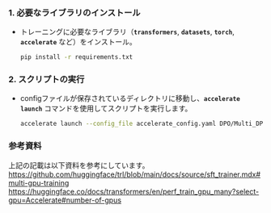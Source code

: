### **1. 必要なライブラリのインストール**

- トレーニングに必要なライブラリ（**`transformers`**, **`datasets`**, **`torch`**, **`accelerate`** など）をインストール。
    
    ```bash
    pip install -r requirements.txt
    ```
    
### **2. スクリプトの実行**

- configファイルが保存されているディレクトリに移動し、**`accelerate launch`** コマンドを使用してスクリプトを実行します。
    
    ```bash
    accelerate launch --config_file accelerate_config.yaml DPO/Multi_DPO_prod.py
    ```

### **参考資料**
上記の記載は以下資料を参考にしています。
https://github.com/huggingface/trl/blob/main/docs/source/sft_trainer.mdx#multi-gpu-training
https://huggingface.co/docs/transformers/en/perf_train_gpu_many?select-gpu=Accelerate#number-of-gpus
